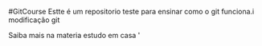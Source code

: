 

#GitCourse
Estte é um repositorio teste para ensinar como o git funciona.i
modificação git



Saiba mais na materia estudo em casa '
